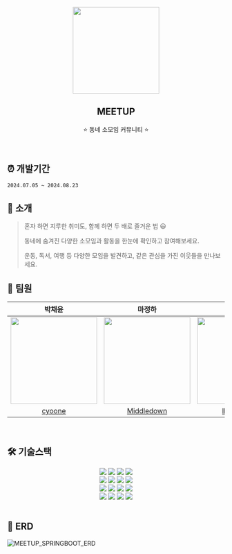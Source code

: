 <p align="middle" >
  <img width="200px;" src="https://github.com/user-attachments/assets/aeb4d82a-8d88-4f16-8b57-c56847890be1"/>
</p>
<h2 align="middle">MEETUP</h2>
<p align="middle">⭐️ 동네 소모임 커뮤니티 ⭐️</p>

<br>

## ⏰ 개발기간
`2024.07.05 ~ 2024.08.23`
<br>

## 🔎 소개
<blockquote>
<p>혼자 하면 지루한 취미도, 함께 하면 두 배로 즐거운 법 😃</p>
<p>동네에 숨겨진 다양한 소모임과 활동을 한눈에 확인하고 참여해보세요.</p>
<p>운동, 독서, 여행 등 다양한 모임을 발견하고, 같은 관심을 가진 이웃들을 만나보세요.</p>
</blockquote>

## 👥 팀원
<div align="center">

| 박채윤 | 마정하 | 이현승 | 이연서 |
  |:---:|:---:|:---:|:---:|
| <img src="https://github.com/cyoone.png" width="200" height="200"> | <img src="https://github.com/Middledown.png" width="200" height="200"> | <img src="https://github.com/lhs991117.png" width="200" height="200"> | <img src="https://github.com/YSL0711.png" width="200" height="200"> |
| [cyoone](https://github.com/cyoone) | [Middledown](https://github.com/Middledown) | [lhs991117](https://github.com/lhs991117) | [YSL0711](https://github.com/YSL0711) |

</div>

<br>

## 🛠️ 기술스택
<div align="center">

  <img src="https://img.shields.io/badge/java-007396?style=for-the-badge&logo=java&logoColor=white">
  <img src="https://img.shields.io/badge/spring boot-6DB33F?style=for-the-badge&logo=springboot&logoColor=white">
  <img src="https://img.shields.io/badge/spring security-6DB33F?style=for-the-badge&logo=springsecurity&logoColor=white">
  <img src="https://img.shields.io/badge/spring data jpa-6DB33F?style=for-the-badge&logo=springdatajpa&logoColor=white">
  <br>

  <img src="https://img.shields.io/badge/cloudtype-000000?style=for-the-badge&logo=cloudtype&logoColor=white">
  <img src="https://img.shields.io/badge/amazonrds-527FFF?style=for-the-badge&logo=amazonrds&logoColor=white">
  <img src="https://img.shields.io/badge/amazons3-569A31?style=for-the-badge&logo=amazons3&logoColor=white">
  <img src="https://img.shields.io/badge/githubactions-2088FF?style=for-the-badge&logo=githubactions&logoColor=white">
  <br>

  <img src="https://img.shields.io/badge/mysql-4479A1?style=for-the-badge&logo=mysql&logoColor=white"> 
  <img src="https://img.shields.io/badge/mongoDB-47A248?style=for-the-badge&logo=MongoDB&logoColor=white">
  <img src="https://img.shields.io/badge/postman-FF6C37?style=for-the-badge&logo=postman&logoColor=white">
  <img src="https://img.shields.io/badge/intellij-000000?style=for-the-badge&logo=intellijidea&logoColor=white">
  <br>

  <img src="https://img.shields.io/badge/git-F05032?style=for-the-badge&logo=git&logoColor=white">
  <img src="https://img.shields.io/badge/github-181717?style=for-the-badge&logo=github&logoColor=white">
  <img src="https://img.shields.io/badge/notion-000000?style=for-the-badge&logo=notion&logoColor=white">
  <img src="https://img.shields.io/badge/figma-F24E1E?style=for-the-badge&logo=figma&logoColor=white">
  <br>
</div>

<br>

## 📄 ERD
![MEETUP_SPRINGBOOT_ERD](https://github.com/user-attachments/assets/f46e9bee-17cf-416d-9fce-68834b7bcccd)

